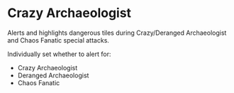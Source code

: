 # Crazy Archaeologist
Alerts and highlights dangerous tiles during Crazy/Deranged Archaeologist and Chaos Fanatic special attacks.

Individually set whether to alert for:

* Crazy Archaeologist
* Deranged Archaeologist
* Chaos Fanatic

